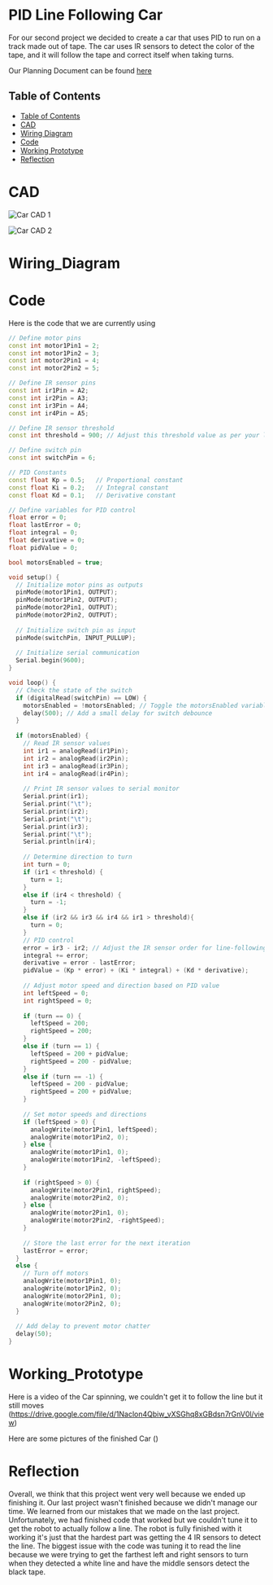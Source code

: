# PID Line Following Car
For our second project we decided to create a car that uses PID to run on a track made out of tape. The car uses IR sensors to detect the color of the tape, and it will follow the tape and correct itself when taking turns. 

Our Planning Document can be found [here](https://docs.google.com/document/d/19GB9ZAeACxbWW0eaMtp071EdHyZ0K5-Lup9LcHnjQMY/edit?usp=sharing)

## Table of Contents
* [Table of Contents](#TableOfContents)
* [CAD](#CAD)
* [Wiring Diagram](#Wiring_Diagram)
* [Code](#Code)
* [Working Prototype](#Working_Prototype)
* [Reflection](#Reflection)

# CAD
![Car CAD 1](https://github.com/haustin71/Robel-And-Holden-PID-Project/blob/fa9e027d30cbe8c66332671fc321e581bb650ff5/Car%201.PNG)

![Car CAD 2](https://github.com/haustin71/Robel-And-Holden-PID-Project/blob/fa9e027d30cbe8c66332671fc321e581bb650ff5/Car%202.PNG)


# Wiring_Diagram


# Code 
Here is the code that we are currently using 
```C++
// Define motor pins
const int motor1Pin1 = 2;
const int motor1Pin2 = 3;
const int motor2Pin1 = 4;
const int motor2Pin2 = 5;

// Define IR sensor pins
const int ir1Pin = A2;
const int ir2Pin = A3;
const int ir3Pin = A4;
const int ir4Pin = A5;

// Define IR sensor threshold
const int threshold = 900; // Adjust this threshold value as per your line color and lighting conditions

// Define switch pin
const int switchPin = 6;

// PID Constants
const float Kp = 0.5;   // Proportional constant
const float Ki = 0.2;   // Integral constant
const float Kd = 0.1;   // Derivative constant

// Define variables for PID control
float error = 0;
float lastError = 0;
float integral = 0;
float derivative = 0;
float pidValue = 0;

bool motorsEnabled = true;

void setup() {
  // Initialize motor pins as outputs
  pinMode(motor1Pin1, OUTPUT);
  pinMode(motor1Pin2, OUTPUT);
  pinMode(motor2Pin1, OUTPUT);
  pinMode(motor2Pin2, OUTPUT);
 
  // Initialize switch pin as input
  pinMode(switchPin, INPUT_PULLUP);
 
  // Initialize serial communication
  Serial.begin(9600);
}

void loop() {
  // Check the state of the switch
  if (digitalRead(switchPin) == LOW) {
    motorsEnabled = !motorsEnabled; // Toggle the motorsEnabled variable
    delay(500); // Add a small delay for switch debounce
  }
 
  if (motorsEnabled) {
    // Read IR sensor values
    int ir1 = analogRead(ir1Pin);
    int ir2 = analogRead(ir2Pin);
    int ir3 = analogRead(ir3Pin);
    int ir4 = analogRead(ir4Pin);
 
    // Print IR sensor values to serial monitor
    Serial.print(ir1);
    Serial.print("\t");
    Serial.print(ir2);
    Serial.print("\t");
    Serial.print(ir3);
    Serial.print("\t");
    Serial.println(ir4);
 
    // Determine direction to turn
    int turn = 0;
    if (ir1 < threshold) {
      turn = 1;
    }
    else if (ir4 < threshold) {
      turn = -1;
    }
    else if (ir2 && ir3 && ir4 && ir1 > threshold){
      turn = 0;
    }
    // PID control
    error = ir3 - ir2; // Adjust the IR sensor order for line-following
    integral += error;
    derivative = error - lastError;
    pidValue = (Kp * error) + (Ki * integral) + (Kd * derivative);
 
    // Adjust motor speed and direction based on PID value
    int leftSpeed = 0;
    int rightSpeed = 0;
 
    if (turn == 0) {
      leftSpeed = 200;
      rightSpeed = 200;
    }
    else if (turn == 1) {
      leftSpeed = 200 + pidValue;
      rightSpeed = 200 - pidValue;
    }
    else if (turn == -1) {
      leftSpeed = 200 - pidValue;
      rightSpeed = 200 + pidValue;
    }
 
    // Set motor speeds and directions
    if (leftSpeed > 0) {
      analogWrite(motor1Pin1, leftSpeed);
      analogWrite(motor1Pin2, 0);
    } else {
      analogWrite(motor1Pin1, 0);
      analogWrite(motor1Pin2, -leftSpeed);
    }
 
    if (rightSpeed > 0) {
      analogWrite(motor2Pin1, rightSpeed);
      analogWrite(motor2Pin2, 0);
    } else {
      analogWrite(motor2Pin1, 0);
      analogWrite(motor2Pin2, -rightSpeed);
    }
 
    // Store the last error for the next iteration
    lastError = error;
  }
  else {
    // Turn off motors
    analogWrite(motor1Pin1, 0);
    analogWrite(motor1Pin2, 0);
    analogWrite(motor2Pin1, 0);
    analogWrite(motor2Pin2, 0);
  }
 
  // Add delay to prevent motor chatter
  delay(50);
}
```

# Working_Prototype
Here is a video of the Car spinning, we couldn't get it to follow the line but it still moves
(https://drive.google.com/file/d/1Naclon4Qbiw_vXSGhq8xGBdsn7rGnV0l/view)

Here are some pictures of the finished Car
()

# Reflection
Overall, we think that this project went very well because we ended up finishing it. Our last project wasn't finished because we didn't manage our time. We learned from our mistakes that we made on the last project. Unfortunately, we had finished code that worked but we couldn't tune it to get the robot to actually follow a line. The robot is fully finished with it working it's just that the hardest part was getting the 4 IR sensors to detect the line. The biggest issue with the code was tuning it to read the line because we were trying to get the farthest left and right sensors to turn when they detected a white line and have the middle sensors detect the black tape. 
